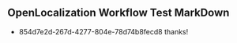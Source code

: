## OpenLocalization Workflow Test MarkDown
* 854d7e2d-267d-4277-804e-78d74b8fecd8 thanks!

<!--HONumber=Jul16_HO3-->


